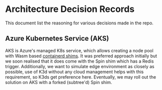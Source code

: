 # Architecture Decision Records

This document list the reasoning for various decisions made in the repo.

## Azure Kubernetes Service (AKS)

AKS is Azure's managed K8s service, which allows creating a node pool with Wasm based [containerd shims](https://github.com/deislabs/containerd-wasm-shims).
It was preferred approach initially but we soon realised that it does come with the Spin shim which has a Redis trigger. Additionally, we want to simulate edge environment as closely as possible, use of K3d without any cloud management helps with this requirement, so K3ds get preference here.
Eventually, we may roll out the solution on AKS with a forked (subtree'd) Spin shim.
